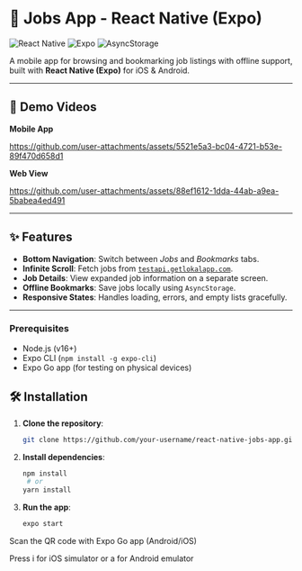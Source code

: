   
 
# 📱 Jobs App - React Native (Expo)

![React Native](https://img.shields.io/badge/React_Native-20232A?style=for-the-badge&logo=react&logoColor=61DAFB)
![Expo](https://img.shields.io/badge/Expo-000020?style=for-the-badge&logo=expo&logoColor=white)
![AsyncStorage](https://img.shields.io/badge/AsyncStorage-5E35B1?style=for-the-badge&logo=react&logoColor=white)

A mobile app for browsing and bookmarking job listings with offline support, built with **React Native (Expo)** for iOS & Android.

---

## 🎥 Demo Videos
**Mobile App**

https://github.com/user-attachments/assets/5521e5a3-bc04-4721-b53e-89f470d658d1

**Web View**

https://github.com/user-attachments/assets/88ef1612-1dda-44ab-a9ea-5babea4ed491

---

## ✨ Features
- **Bottom Navigation**: Switch between *Jobs* and *Bookmarks* tabs.
- **Infinite Scroll**: Fetch jobs from [`testapi.getlokalapp.com`](https://testapi.getlokalapp.com/common/jobs?page=1).
- **Job Details**: View expanded job information on a separate screen.
- **Offline Bookmarks**: Save jobs locally using `AsyncStorage`.
- **Responsive States**: Handles loading, errors, and empty lists gracefully.

---

### Prerequisites
- Node.js (v16+)
- Expo CLI (`npm install -g expo-cli`)
- Expo Go app (for testing on physical devices)

## 🛠️ Installation
1. **Clone the repository**:
   ```bash
   git clone https://github.com/your-username/react-native-jobs-app.git

2. **Install dependencies**:
   ```bash
   npm install
    # or
   yarn install

3. **Run the app**:
    ```bash
   expo start

Scan the QR code with Expo Go app (Android/iOS)

Press i for iOS simulator or a for Android emulator

